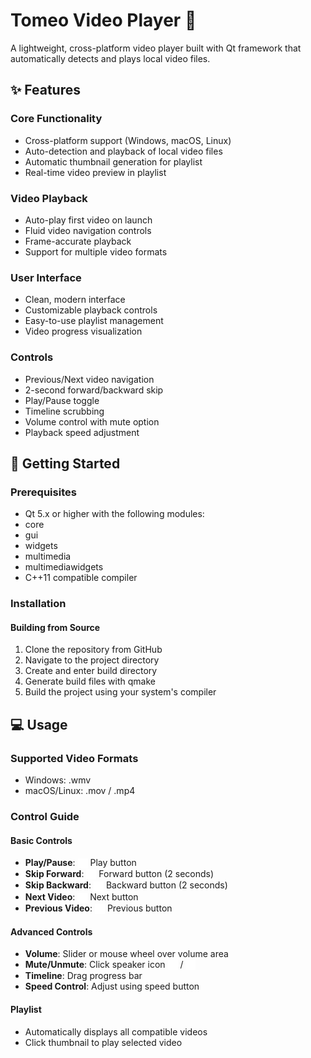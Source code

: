 # Tomeo Video Player 🎥

A lightweight, cross-platform video player built with Qt framework that automatically detects and plays local video files.

## ✨ Features

### Core Functionality
- Cross-platform support (Windows, macOS, Linux)
- Auto-detection and playback of local video files
- Automatic thumbnail generation for playlist
- Real-time video preview in playlist

### Video Playback
- Auto-play first video on launch
- Fluid video navigation controls
- Frame-accurate playback
- Support for multiple video formats

### User Interface
- Clean, modern interface
- Customizable playback controls
- Easy-to-use playlist management 
- Video progress visualization

### Controls
- Previous/Next video navigation
- 2-second forward/backward skip
- Play/Pause toggle
- Timeline scrubbing
- Volume control with mute option
- Playback speed adjustment

## 🚀 Getting Started

### Prerequisites

- Qt 5.x or higher with the following modules:
 - core
 - gui
 - widgets
 - multimedia
 - multimediawidgets
- C++11 compatible compiler

### Installation

#### Building from Source

1. Clone the repository from GitHub
2. Navigate to the project directory
3. Create and enter build directory
4. Generate build files with qmake
5. Build the project using your system's compiler

## 💻 Usage

### Supported Video Formats
- Windows: .wmv
- macOS/Linux: .mov / .mp4

### Control Guide

#### Basic Controls
- **Play/Pause**: <img src="icons/play.svg" alt="play icon" width="16" height="16" style="vertical-align: middle;"> Play button 
- **Skip Forward**: <img src="icons/fast-forward.svg" alt="play icon" width="16" height="16" style="vertical-align: middle;"> Forward button (2 seconds)
- **Skip Backward**: <img src="icons/rewind.svg" alt="play icon" width="16" height="16" style="vertical-align: middle;"> Backward button (2 seconds)
- **Next Video**: <img src="icons/next.svg" alt="play icon" width="16" height="16" style="vertical-align: middle;"> Next button
- **Previous Video**: <img src="icons/previous.svg" alt="play icon" width="16" height="16" style="vertical-align: middle;"> Previous button

#### Advanced Controls
- **Volume**:  Slider or mouse wheel over volume area 
- **Mute/Unmute**:  Click speaker icon <img src="icons/volume.svg" alt="play icon" width="16" height="16" style="vertical-align: middle;"> / <img src="icons/mute.svg" alt="play icon" width="16" height="16" style="vertical-align: middle;">
- **Timeline**: Drag progress bar
- **Speed Control**: Adjust using speed button

#### Playlist
- Automatically displays all compatible videos
- Click thumbnail to play selected video
